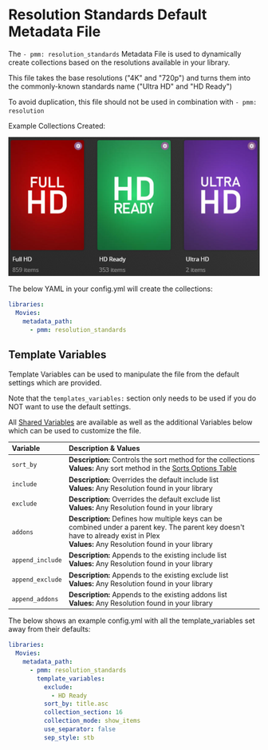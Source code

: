 # Resolution Standards Default Metadata File

The `- pmm: resolution_standards` Metadata File is used to dynamically create collections based on the resolutions available in your library.

This file takes the base resolutions ("4K" and "720p") and turns them into the commonly-known standards name ("Ultra HD" and "HD Ready")

To avoid duplication, this file should not be used in combination with `- pmm: resolution`

Example Collections Created:

![](../images/resolution_standards.png)

The below YAML in your config.yml will create the collections:
```yaml
libraries:
  Movies:
    metadata_path:
      - pmm: resolution_standards
```


## Template Variables
Template Variables can be used to manipulate the file from the default settings which are provided. 

Note that the `templates_variables:` section only needs to be used if you do NOT want to use the default settings.

All [Shared Variables](../variables) are available as well as the additional Variables below which can be used to customize the file.

| Variable         | Description & Values                                                                                                                                                                |
|:-----------------|:------------------------------------------------------------------------------------------------------------------------------------------------------------------------------------|
| `sort_by`        | **Description:** Controls the sort method for the collections<br>**Values:** Any sort method in the [Sorts Options Table](#sort-options)                                            |
| `include`        | **Description:** Overrides the default include list<br>**Values:** Any Resolution found in your library                                                                                  |
| `exclude`        | **Description:** Overrides the default exclude list<br>**Values:** Any Resolution found in your library                                                                                  |
| `addons`         | **Description:** Defines how multiple keys can be combined under a parent key. The parent key doesn't have to already exist in Plex<br>**Values:** Any Resolution found in your library  |
| `append_include` | **Description:** Appends to the existing include list<br>**Values:** Any Resolution found in your library                                                                                |
| `append_exclude` | **Description:** Appends to the existing exclude list<br>**Values:** Any Resolution found in your library                                                                                |
| `append_addons`  | **Description:** Appends to the existing addons list<br>**Values:** Any Resolution found in your library                                                                                 |

The below shows an example config.yml with all the template_variables set away from their defaults:

```yaml
libraries:
  Movies:
    metadata_path:
      - pmm: resolution_standards
        template_variables:
          exclude:
            - HD Ready
          sort_by: title.asc
          collection_section: 16
          collection_mode: show_items
          use_separator: false
          sep_style: stb
```